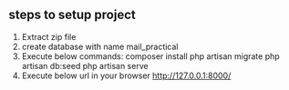 ## steps to setup project 

1) Extract zip file
2) create database with name mail_practical
3) Execute below commands:
	composer install
	php artisan migrate
	php artisan db:seed
	php artisan serve
4) Execute below url in your browser
	http://127.0.0.1:8000/